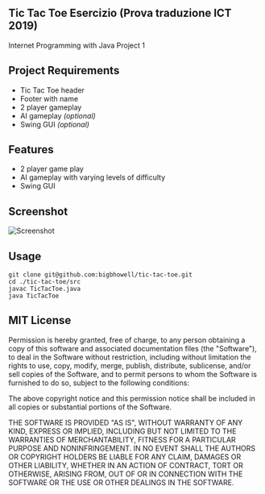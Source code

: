 Tic Tac Toe 
Esercizio (Prova traduzione ICT 2019)
-----------
Internet Programming with Java Project 1

Project Requirements
--------------------
- Tic Tac Toe header
- Footer with name
- 2 player gameplay
- AI gameplay *(optional)*
- Swing GUI *(optional)*

Features
--------
- 2 player game play
- AI gameplay with varying levels of difficulty
- Swing GUI

Screenshot
----------
![Screenshot](https://image.ibb.co/i9oY6d/tic_tac_toe_screenshot.png)

Usage
-----
```
git clone git@github.com:bigbhowell/tic-tac-toe.git
cd ./tic-tac-toe/src
javac TicTacToe.java
java TicTacToe
```

MIT License
-----------
Permission is hereby granted, free of charge, to any person obtaining a copy
of this software and associated documentation files (the "Software"), to deal
in the Software without restriction, including without limitation the rights
to use, copy, modify, merge, publish, distribute, sublicense, and/or sell
copies of the Software, and to permit persons to whom the Software is
furnished to do so, subject to the following conditions:

The above copyright notice and this permission notice shall be included in all
copies or substantial portions of the Software.

THE SOFTWARE IS PROVIDED "AS IS", WITHOUT WARRANTY OF ANY KIND, EXPRESS OR
IMPLIED, INCLUDING BUT NOT LIMITED TO THE WARRANTIES OF MERCHANTABILITY,
FITNESS FOR A PARTICULAR PURPOSE AND NONINFRINGEMENT. IN NO EVENT SHALL THE
AUTHORS OR COPYRIGHT HOLDERS BE LIABLE FOR ANY CLAIM, DAMAGES OR OTHER
LIABILITY, WHETHER IN AN ACTION OF CONTRACT, TORT OR OTHERWISE, ARISING FROM,
OUT OF OR IN CONNECTION WITH THE SOFTWARE OR THE USE OR OTHER DEALINGS IN THE
SOFTWARE.
